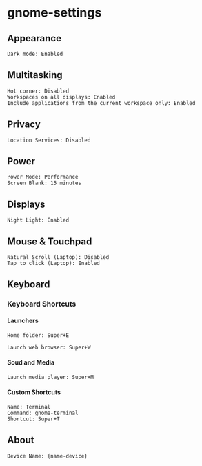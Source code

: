 # gnome-settings

## Appearance

```text
Dark mode: Enabled
```

## Multitasking

```text
Hot corner: Disabled
Workspaces on all displays: Enabled
Include applications from the current workspace only: Enabled
```

## Privacy

```text
Location Services: Disabled
```

## Power

```text
Power Mode: Performance
Screen Blank: 15 minutes
```

## Displays

```text
Night Light: Enabled
```

## Mouse & Touchpad

```text
Natural Scroll (Laptop): Disabled
Tap to click (Laptop): Enabled
```

## Keyboard

### Keyboard Shortcuts

#### Launchers

```text
Home folder: Super+E
```

```text
Launch web browser: Super+W
```

#### Soud and Media

```text
Launch media player: Super+M
```

#### Custom Shortcuts

```text
Name: Terminal
Command: gnome-terminal
Shortcut: Super+T
```

## About

```text
Device Name: {name-device}
```

